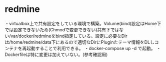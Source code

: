 # redmine
・virtualbox上で共有設定をしている環境で構築。Volume(bind)設定はHome下では設定できないため(Chmodで変更できない)共有下ではない/var/docker/redmineをbind指定している。設定に必要なDirは/home/redmine/data下にあるので適切なDirにPluginたテーマ情報をDLしコンテナを再起動することで利用できる。
・docker-compose up -d で起動。
・Dockerfileは特に変更は加えていない。(参考確認用)
